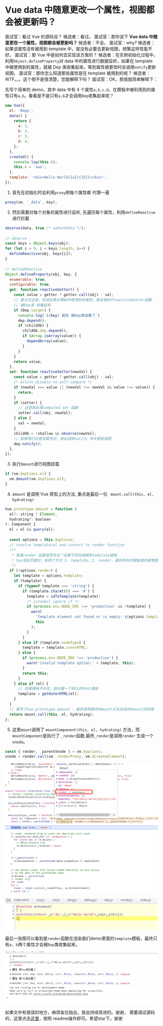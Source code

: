 # Vue data 中随意更改一个属性，视图都会被更新吗？

面试官：看过 Vue 的源码没？
候选者：看过。
面试官：那你说下 **Vue data 中随意更改一个属性，视图都会被更新吗？**
候选者：不会。
面试官：why?
候选者：如果该属性没有被用到 template 中，就没有必要去更新视图，频繁这样性能不好。
面试官：那 Vue 中是如何去实现该方案的？
候选者：在实例初始化过程中，利用`Object.defineProperty`对 data 中的属性进行数据监听，如果在 template 中被使用到的属性，就被 Dep 类收集起来，等到属性被更改时会调用`notify`更新视图。
面试官：那你怎么知道那些属性是在 template 被用到的呢？
候选者：WTF。。。这个倒不是很清楚，您能解释下吗？
面试官：OK，那我就简单解释下：

先写个简单的 demo，其中 data 中有 4 个属性`a,b,c,d`，在模板中被利用到的属性只有`a,b`。看看是不是只有`a,b`才会调用`Dep`收集起来呢？

```javascript
new Vue({
  el: '#app',
  data() {
    return {
      a: 1,
      b: 2,
      c: 3,
      d: 4,
    };
  },
  created() {
    console.log(this.b);
    this.b = 'aaa';
  },
  template: '<div>Hello World{{a}}{{b}}</div>',
});
```

1. 首先在初始化时会利用`proxy`把每个属性都 代理一遍

```javascript
proxy(vm, `_data`, key);
```

2. 然后需要对每个对象的属性进行监听, 先遍历每个属性，利用`defineReactive` 进行拦截

```javascript
observe(data, true /* asRootData */);

// observe
const keys = Object.keys(obj);
for (let i = 0; i < keys.length; i++) {
  defineReactive(obj, keys[i]);
}

// defineReactive
Object.defineProperty(obj, key, {
  enumerable: true,
  configurable: true,
  get: function reactiveGetter() {
    const value = getter ? getter.call(obj) : val;
    // 重点在这里，后续如果在模板中使用到的属性，都会被执行reactiveGetter函数
    // 被Dep类 收集起来
    if (Dep.target) {
      console.log(`${key} 属性 被Dep类收集了`)
      dep.depend();
      if (childOb) {
        childOb.dep.depend();
        if (Array.isArray(value)) {
          dependArray(value);
        }
      }
    }
    return value;
  },
  set: function reactiveSetter(newVal) {
    const value = getter ? getter.call(obj) : val;
    /* eslint-disable no-self-compare */
    if (newVal === value || (newVal !== newVal && value !== value)) {
      return;
    }
    if (setter) {
      // 这里是处理computed set 函数
      setter.call(obj, newVal);
    } else {
      val = newVal;
    }
    childOb = !shallow && observe(newVal);
    // 如果我们在更改属性时，就会调用notify 异步更新视图
    dep.notify();
  },
});
```

3. 执行`$mount`进行视图挂载

```javascript
if (vm.$options.el) {
  vm.$mount(vm.$options.el);
}
```

4. `$mount` 是调用 Vue 原型上的方法, 重点是最后一句 ` mount.call(this, el, hydrating)`

```javascript
Vue.prototype.$mount = function (
  el?: string | Element,
  hydrating?: boolean
): Component {
  el = el && query(el);

  const options = this.$options;
  // resolve template/el and convert to render function
  /**
   * 查看render 函数是否存在？如果不存在就解析template模板
   * Vue渲染页面时，有两个方式 1. template，2. render，最终所有的模板类的都需要使用render去渲染
   */
  if (!options.render) {
    let template = options.template;
    if (template) {
      if (typeof template === 'string') {
        if (template.charAt(0) === '#') {
          template = idToTemplate(template);
          /* istanbul ignore if */
          if (process.env.NODE_ENV !== 'production' && !template) {
            warn(
              `Template element not found or is empty: ${options.template}`,
              this
            );
          }
        }
      } else if (template.nodeType) {
        template = template.innerHTML;
      } else {
        if (process.env.NODE_ENV !== 'production') {
          warn('invalid template option:' + template, this);
        }
        return this;
      }
    } else if (el) {
      // 如果模板不存在，就创建一个默认的html模板
      template = getOuterHTML(el);
    }
  }
  // 重写了Vue.prototype.$mount ，最终调用缓存的mount方法完成对$mount的挂载
  return mount.call(this, el, hydrating);
};
```

5. 这里`mount`调用了 `mountComponent(this, el, hydrating)` 方法，而 `mountComponent`是执行了
   `_render`函数,最终`_render`是调用`render` 生成一个`vnode`。

```javascript
const { render, _parentVnode } = vm.$options;
vnode = render.call(vm._renderProxy, vm.$createElement);
```

![](./images/render.png)

![](./images/anony.png)

最后一张图可以看到是`render`函数在渲染我们demo里面的`template`模板，最终只有`a, b`两个属性才会被`Dep`类收集起来。

![](./images/dep.png)


如果文中有错误的地方，麻烦各位指出，我会持续改进的。谢谢，
需要调试源码的，这里点击[这里](https://github.com/Rudy24/Notes/tree/master/Vue%E6%BA%90%E7%A0%81%E5%AD%A6%E4%B9%A0/projects/demo1)，按照 readme操作即可。希望star下。谢谢